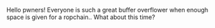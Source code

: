 Hello pwners! Everyone is such a great buffer overflower when enough space is given for a ropchain..
What about this time?
